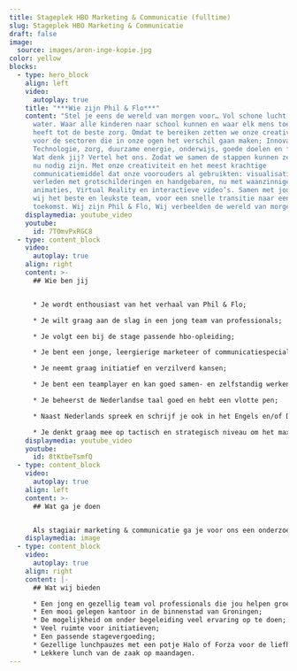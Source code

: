 ```yaml
---
title: Stageplek HBO Marketing & Communicatie (fulltime)
slug: Stageplek HBO Marketing & Communicatie
draft: false
image:
  source: images/aron-inge-kopie.jpg
color: yellow
blocks:
  - type: hero_block
    align: left
    video:
      autoplay: true
    title: "***Wie zijn Phil & Flo***"
    content: "Stel je eens de wereld van morgen voor… Vol schone lucht en schoon
      water. Waar alle kinderen naar school kunnen en waar elk mens toegang
      heeft tot de beste zorg. Omdat te bereiken zetten we onze creativiteit in
      voor de sectoren die in onze ogen het verschil gaan maken; Innovatieve
      Technologie, zorg, duurzame energie, onderwijs, goede doelen en fair food.
      Wat denk jij? Vertel het ons. Zodat we samen de stappen kunnen zetten die
      nu nodig zijn. Met onze creativiteit en het meest krachtige
      communicatiemiddel dat onze voorouders al gebruikten: visualisatie. In het
      verleden met grotschilderingen en handgebaren, nu met waanzinnige 3D
      animaties, Virtual Reality en interactieve video’s. Samen met jou vormen
      wij het beste en leukste team, voor een snelle transitie naar een mooie
      toekomst. Wij zijn Phil & Flo, Wij verbeelden de wereld van morgen."
    displaymedia: youtube_video
    youtube:
      id: 7TOmvPxRGC8
  - type: content_block
    video:
      autoplay: true
    align: right
    content: >-
      ## Wie ben jij


      * Je wordt enthousiast van het verhaal van Phil & Flo;

      * Je wilt graag aan de slag in een jong team van professionals;

      * Je volgt een bij de stage passende hbo-opleiding;

      * Je bent een jonge, leergierige marketeer of communicatiespecialist met affiniteit voor film, animatie en design;

      * Je neemt graag initiatief en verzilverd kansen;

      * Je bent een teamplayer en kan goed samen- en zelfstandig werken;

      * Je beheerst de Nederlandse taal goed en hebt een vlotte pen;

      * Naast Nederlands spreek en schrijf je ook in het Engels en/of Duits;

      * Je denkt graag mee op tactisch en strategisch niveau om het maximale resultaat te bereiken.
    displaymedia: youtube_video
    youtube:
      id: 8tKtbeTsmfQ
  - type: content_block
    video:
      autoplay: true
    align: left
    content: >-
      ## Wat ga je doen


      Als stagiair marketing & communicatie ga je voor ons een onderzoek uitvoeren in lijn met je opleiding en stage-eisen. Naast je onderzoeksopdracht help je ons bij onze dagelijkse bedrijfsvoering. Je draagt verantwoordelijkheid voor onze socials, schrijft pakkende teksten voor de website en ondersteund het team met je schrijfvaardigheid en verfrissende inzichten. Je wordt nauw betrokken bij onze marketing en communicatie overleggen en denkt tijdens deze meetings mee over kansen, en optimalisaties.
    displaymedia: image
  - type: content_block
    video:
      autoplay: true
    align: right
    content: |-
      ## Wat wij bieden

      * Een jong en gezellig team vol professionals die jou helpen groeien;
      * Een mooi gelegen kantoor in de binnenstad van Groningen;
      * De mogelijkheid om onder begeleiding veel ervaring op te doen;
      * Veel ruimte voor initiatieven;
      * Een passende stagevergoeding;
      * Gezellige lunchpauzes met een potje Halo of Forza voor de liefhebbers;
      * Lekkere lunch van de zaak op maandagen.
---
```

